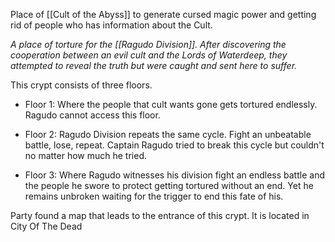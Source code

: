 Place of [[Cult of the Abyss]] to generate cursed magic power and getting rid of people who has information about the Cult.

*A place of torture for the [[Ragudo Division]]. After discovering the cooperation between an evil cult and the Lords of Waterdeep, they attempted to reveal the truth but were caught and sent here to suffer.* 

This crypt consists of three floors.
- Floor 1: Where the people that cult wants gone gets tortured endlessly. Ragudo cannot access this floor.

- Floor 2: Ragudo Division repeats the same cycle. Fight an unbeatable battle, lose, repeat. Captain Ragudo tried to break this cycle but couldn't no matter how much he tried.

- Floor 3: Where Ragudo witnesses his division fight an endless battle and the people he swore to protect getting tortured without an end. Yet he remains unbroken waiting for the trigger to end this fate of his.

Party found a map that leads to the entrance of this crypt. It is located in City Of The Dead